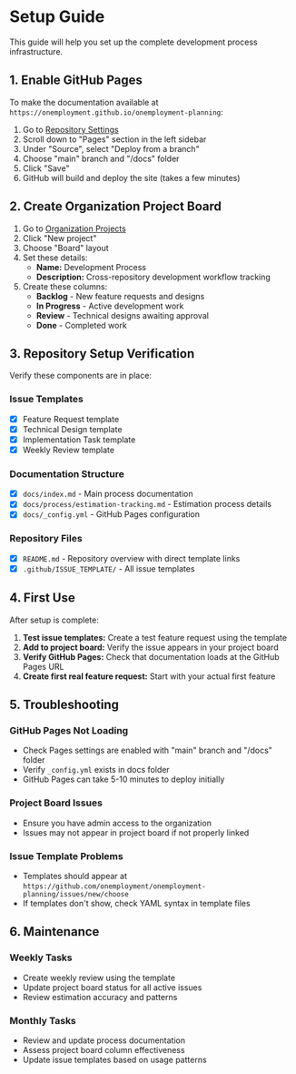 # Setup Guide

This guide will help you set up the complete development process infrastructure.

## 1. Enable GitHub Pages

To make the documentation available at `https://onemployment.github.io/onemployment-planning`:

1. Go to [Repository Settings](https://github.com/onemployment/onemployment-planning/settings)
2. Scroll down to "Pages" section in the left sidebar
3. Under "Source", select "Deploy from a branch"
4. Choose "main" branch and "/docs" folder
5. Click "Save"
6. GitHub will build and deploy the site (takes a few minutes)

## 2. Create Organization Project Board

1. Go to [Organization Projects](https://github.com/orgs/onemployment/projects)
2. Click "New project"
3. Choose "Board" layout
4. Set these details:
   - **Name:** Development Process
   - **Description:** Cross-repository development workflow tracking
5. Create these columns:
   - **Backlog** - New feature requests and designs
   - **In Progress** - Active development work
   - **Review** - Technical designs awaiting approval
   - **Done** - Completed work

## 3. Repository Setup Verification

Verify these components are in place:

### Issue Templates
- [x] Feature Request template
- [x] Technical Design template  
- [x] Implementation Task template
- [x] Weekly Review template

### Documentation Structure
- [x] `docs/index.md` - Main process documentation
- [x] `docs/process/estimation-tracking.md` - Estimation process details
- [x] `docs/_config.yml` - GitHub Pages configuration

### Repository Files
- [x] `README.md` - Repository overview with direct template links
- [x] `.github/ISSUE_TEMPLATE/` - All issue templates

## 4. First Use

After setup is complete:

1. **Test issue templates:** Create a test feature request using the template
2. **Add to project board:** Verify the issue appears in your project board
3. **Verify GitHub Pages:** Check that documentation loads at the GitHub Pages URL
4. **Create first real feature request:** Start with your actual first feature

## 5. Troubleshooting

### GitHub Pages Not Loading
- Check Pages settings are enabled with "main" branch and "/docs" folder
- Verify `_config.yml` exists in docs folder
- GitHub Pages can take 5-10 minutes to deploy initially

### Project Board Issues
- Ensure you have admin access to the organization
- Issues may not appear in project board if not properly linked

### Issue Template Problems  
- Templates should appear at `https://github.com/onemployment/onemployment-planning/issues/new/choose`
- If templates don't show, check YAML syntax in template files

## 6. Maintenance

### Weekly Tasks
- Create weekly review using the template
- Update project board status for all active issues
- Review estimation accuracy and patterns

### Monthly Tasks
- Review and update process documentation
- Assess project board column effectiveness
- Update issue templates based on usage patterns
